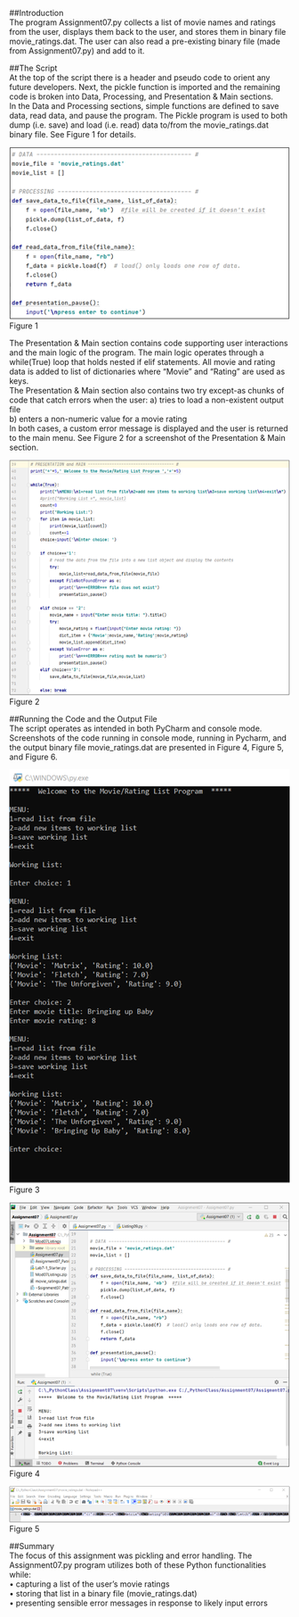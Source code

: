 ##Introduction  
The program Assignment07.py collects a list of movie names and ratings from the user, displays them back to the user, and stores them in binary file movie_ratings.dat.  The user can also read a pre-existing binary file (made from Assignment07.py) and add to it.  
  
##The Script  
At the top of the script there is a header and pseudo code to orient any future developers.  Next, the pickle function is imported and the remaining code is broken into Data, Processing, and Presentation & Main sections.  
In the Data and Processing sections, simple functions are defined to save data, read data, and pause the program.  The Pickle program is used to both dump (i.e. save) and load (i.e. read) data to/from the movie_ratings.dat binary file.  See Figure 1 for details.  
  
![Figure 1](fig1.png "Data and Processing Sections of Code")  
Figure 1
  
The Presentation & Main section contains code supporting user interactions and the main logic of the program.  The main logic operates through a while(True) loop that holds nested if elif statements.  All movie and rating data is added to list of dictionaries where “Movie” and “Rating” are used as keys.  
The Presentation & Main section also contains two try except-as chunks of code that catch errors when the user: 
a) tries to load a non-existent output file   
b) enters a non-numeric value for a movie rating   
In both cases, a custom error message is displayed and the user is returned to the main menu. See Figure 2 for a screenshot of the Presentation & Main section.  
  
![Figure 2](fig2.png "Presentation & Main Section of Code")  
Figure 2
  
##Running the Code and the Output File  
The script operates as intended in both PyCharm and console mode.  Screenshots of the code running in console mode, running in Pycharm, and the output binary file movie_ratings.dat are presented in Figure 4, Figure 5, and Figure 6.  
    
![Figure 3](fig3.png "Screenshot of the Script Running in Console Mode")  
Figure 3
  
![Figure 4](fig4.png "Screenshot of the Script Running in PyCharm ")  
Figure 4
  
![Figure 5](fig5.png "Screenshot of script output file (a list of Dictionary items)")
Figure 5
  
##Summary  
The focus of this assignment was pickling and error handling.  The Assignment07.py program utilizes both of these Python functionalities while:   
•	capturing a list of the user’s movie ratings  
•	storing that list in a binary file (movie_ratings.dat)  
•	presenting sensible error messages in response to likely input errors  
